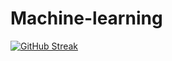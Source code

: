 # Machine-learning

[![GitHub Streak](https://streak-stats.demolab.com?user=seruvuri&theme=dark&date_format=M%20j%5B%2C%20Y%5D)](https://github.com/seruvuri/Data-Science-.git)
